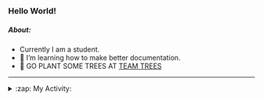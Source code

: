 ### Hello World!

##### About:
- Currently I am a student.
- 🌱 I’m learning how to make better documentation.
- 🌱 GO PLANT SOME TREES AT [TEAM TREES](https://teamtrees.org/)

---
<details>
  <summary>:zap: My Activity:</summary>
  
<!--START_SECTION:waka-->
![Code Time](http://img.shields.io/badge/Code%20Time-1%2C244%20hrs%2052%20mins-blue)

**I'm a Night 🦉** 

```text
🌞 Morning                2062 commits        ███░░░░░░░░░░░░░░░░░░░░░░   10.35 % 
🌆 Daytime                6670 commits        ████████░░░░░░░░░░░░░░░░░   33.48 % 
🌃 Evening                5724 commits        ███████░░░░░░░░░░░░░░░░░░   28.73 % 
🌙 Night                  5466 commits        ███████░░░░░░░░░░░░░░░░░░   27.44 % 
```
📅 **I'm Most Productive on Wednesday** 

```text
Monday                   2745 commits        ███░░░░░░░░░░░░░░░░░░░░░░   13.78 % 
Tuesday                  2746 commits        ███░░░░░░░░░░░░░░░░░░░░░░   13.78 % 
Wednesday                4698 commits        ██████░░░░░░░░░░░░░░░░░░░   23.58 % 
Thursday                 2635 commits        ███░░░░░░░░░░░░░░░░░░░░░░   13.23 % 
Friday                   2135 commits        ███░░░░░░░░░░░░░░░░░░░░░░   10.72 % 
Saturday                 1696 commits        ██░░░░░░░░░░░░░░░░░░░░░░░   08.51 % 
Sunday                   3267 commits        ████░░░░░░░░░░░░░░░░░░░░░   16.40 % 
```


📊 **This Week I Spent My Time On** 

```text
🔥 Editors: 
IntelliJ                 42 mins             ██████████████░░░░░░░░░░░   55.18 % 
VS Code                  34 mins             ███████████░░░░░░░░░░░░░░   44.82 % 

🐱‍💻 Projects: 
java-springboot-projects 42 mins             ██████████████░░░░░░░░░░░   55.18 % 
py-series                21 mins             ███████░░░░░░░░░░░░░░░░░░   28.13 % 
github-readme-youtube-car12 mins             ████░░░░░░░░░░░░░░░░░░░░░   16.67 % 
CSE224-Fundamentals-of-An0 secs              ░░░░░░░░░░░░░░░░░░░░░░░░░   00.01 % 
```


 Last Updated on 31/10/2023 11:11:30 UTC
<!--END_SECTION:waka-->
</details>
